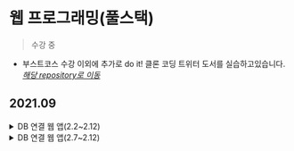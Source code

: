 # 웹 프로그래밍(풀스택)
> 수강 중
* 부스트코스 수강 이외에 추가로 do it! 클론 코딩 트위터 도서를 실습하고있습니다.<br>
*<a href="https://github.com/KimDahui42/nwitter">해당 repository로 이동</a>*
## 2021.09
<details>
<summary> DB 연결 웹 앱(2.2~2.12)</summary>
<div markdown="1">
	<ul>
		<li> [09.12.21] ~2.7 수강</li>
	</ul>
</div>
</details>
<details>
<summary> DB 연결 웹 앱(2.7~2.12)</summary>
<div markdown="1">
	<ul>
		<li> </li>
	</ul>
</div>
</details>
